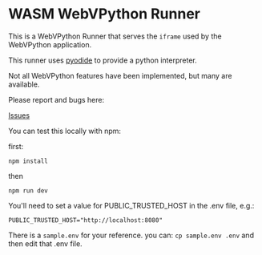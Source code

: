 # WASM WebVPython Runner

This is a WebVPython Runner that serves the `iframe` used by the WebVPython application.

This runner uses [pyodide](https://pyodide.org/en/stable/) to provide a python interpreter.

Not all WebVPython features have been implemented, but many are available.

Please report and bugs here:

[Issues](https://github.com/vpython/wmWVPRunner/issues)

You can test this locally with npm:

first:

    npm install

then

    npm run dev

You'll need to set a value for PUBLIC_TRUSTED_HOST in the .env file, e.g.:

    PUBLIC_TRUSTED_HOST="http://localhost:8080"

There is a `sample.env` for your reference. you can: `cp sample.env .env` and then edit that .env file.

